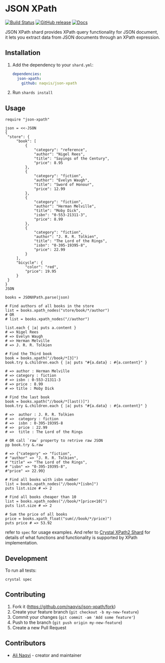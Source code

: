 # JSON XPath
[![Build Status](https://travis-ci.org/naqvis/json-xpath.svg?branch=master)](https://travis-ci.org/naqvis/json-xpath)
[![GitHub release](https://img.shields.io/github/release/naqvis/json-xpath.svg)](https://github.com/naqvis/json-xpath/releases)
[![Docs](https://img.shields.io/badge/docs-available-brightgreen.svg)](https://naqvis.github.io/json-xpath/)

JSON XPath shard provides XPath query functionality for JSON document, it lets you extract data from JSON documents through an XPath expression.

## Installation

1. Add the dependency to your `shard.yml`:

   ```yaml
   dependencies:
     json-xpath:
       github: naqvis/json-xpath
   ```

2. Run `shards install`

## Usage

```crystal
require "json-xpath"

json = <<-JSON
{
 "store": {
     "book": [
         {
             "category": "reference",
             "author": "Nigel Rees",
             "title": "Sayings of the Century",
             "price": 8.95
         },
         {
             "category": "fiction",
             "author": "Evelyn Waugh",
             "title": "Sword of Honour",
             "price": 12.99
         },
         {
             "category": "fiction",
             "author": "Herman Melville",
             "title": "Moby Dick",
             "isbn": "0-553-21311-3",
             "price": 8.99
         },
         {
             "category": "fiction",
             "author": "J. R. R. Tolkien",
             "title": "The Lord of the Rings",
             "isbn": "0-395-19395-8",
             "price": 22.99
         }
     ],
     "bicycle": {
         "color": "red",
         "price": 19.95
     }
 }
}
JSON

books = JSONXPath.parse(json)

# Find authors of all books in the store
list = books.xpath_nodes("store/book/*/author")
# OR
# list = books.xpath_nodes("//author")

list.each { |a| puts a.content }
# => Nigel Rees
# => Evelyn Waugh
# => Herman Melville
# => J. R. R. Tolkien

# Find the Third book
book = books.xpath("//book/*[3]")
book.try &.children.each { |a| puts "#{a.data} : #{a.content}" }

# => author : Herman Melville
# => category : fiction
# => isbn : 0-553-21311-3
# => price : 8.99
# => title : Moby Dick

# Find the last book
book = books.xpath("//book/*[last()]")
book.try &.children.each { |a| puts "#{a.data} : #{a.content}" }

# =>  author : J. R. R. Tolkien
# =>  category : fiction
# =>  isbn : 0-395-19395-8
# =>  price : 22.99
# =>  title : The Lord of the Rings

# OR call `raw` property to retrive raw JSON
pp book.try &.raw

# => {"category" => "fiction",
# "author" => "J. R. R. Tolkien",
# "title" => "The Lord of the Rings",
# "isbn" => "0-395-19395-8",
#"price" => 22.99}

# Find all books with isbn number
list = books.xpath_nodes("//book/*[isbn]")
puts list.size # => 2

# Find all books cheaper than 10
list = books.xpath_nodes("//book/*[price<10]")
puts list.size # => 2

# Sum the price of all books
price = books.xpath_float("sum(//book/*/price)")
puts price # => 53.92
```

refer to `spec` for usage examples. And refer to [Crystal XPath2 Shard](https://github.com/naqvis/crystal-xpath2) for details of what functions and functionality is supported by XPath implementation.

## Development

To run all tests:

```
crystal spec
```

## Contributing

1. Fork it (<https://github.com/naqvis/json-xpath/fork>)
2. Create your feature branch (`git checkout -b my-new-feature`)
3. Commit your changes (`git commit -am 'Add some feature'`)
4. Push to the branch (`git push origin my-new-feature`)
5. Create a new Pull Request

## Contributors

- [Ali Naqvi](https://github.com/naqvis) - creator and maintainer
